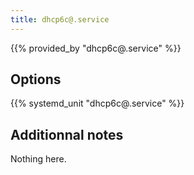 ```yaml
---
title: dhcp6c@.service
---
```


{{% provided_by "dhcp6c@.service" %}}

## Options

{{% systemd_unit "dhcp6c@.service" %}}

## Additionnal notes

Nothing here.